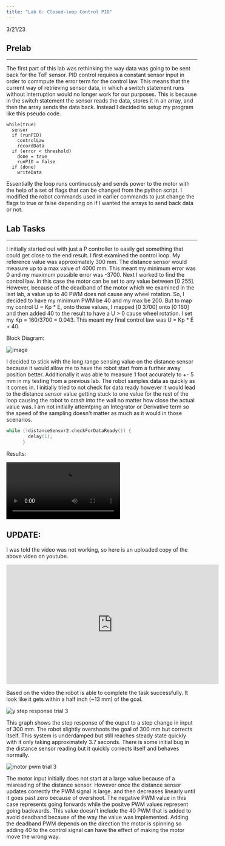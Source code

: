 ```yaml
---
title: "Lab 6: Closed-loop Control PID"
---
```


3/21/23

## Prelab
---
The first part of this lab was rethinking the way data was going to be sent back for the ToF sensor. PID control requires a constant sensor input in order to commpute the error term for the control law. This means that the current way of retrieving sensor data, in which a switch statement runs without interruption would no longer work for our purposes. This is because in the switch statement the sensor reads the data, stores it in an array, and then the array sends the data back. Instead I decided to setup my program like this pseudo code.

```code
while(true)
  sensor
  if (runPID)
    controlLaw
    recordData
  if (error < threshold)
    done = true
    runPID = false
  if (done)
    writeData
```
Essentially the loop runs continuously and sends power to the motor with the help of a set of flags that can be changed from the python script. I modified the robot commands used in earlier commands to just change the flags to true or false depending on if I wanted the arrays to send back data or not.

## Lab Tasks
---

I initially started out with just a P controller to easily get something that could get close to the end result. I first examined the control loop. My reference value was approximately 300 mm. The distance sensor would measure up to a max value of 4000 mm. This meant my minimum error was 0 and my maximum possible error was -3700. Next I worked to find the control law. In this case the motor can be set to any value between [0 255]. However, because of the deadband of the motor which we examined in the last lab, a value up to 40 PWM does not cause any wheel rotation. So, I decided to have my minimum PWM be 40 and my max be 200. But to map my control U = Kp * E, onto those values, I mapped [0 3700] onto [0 160] and then added 40 to the result to have a U > 0 cause wheel rotation. I set my Kp = 160/3700 = 0.043. This meant my final control law was U = Kp * E + 40.

Block Diagram:

![image](https://user-images.githubusercontent.com/123790450/226800116-55d2c02e-c32f-4b23-9d69-b8e93a17c488.png)

I decided to stick with the long range sensing value on the distance sensor because it would allow me to have the robot start from a further away position better. Additionally it was able to measure 1 foot accurately to +- 5 mm in my testing from a previous lab. The robot samples data as quickly as it comes in. I initially tried to not check for data ready however it would lead to the distance sensor value getting stuck to one value for the rest of the loop causing the robot to crash into the wall no matter how close the actual value was. I am not initially attemtping an Integrator or Derivative term so the speed of the sampling doesn't matter as much as it would in those scenarios.

```c++
while (!distanceSensor2.checkForDataReady()) {
        delay(1);
      }
```

Results:

<video src = "https://user-images.githubusercontent.com/123790450/226801282-d7b63d24-c471-4f30-b238-2b82d8a8940d.mov" controls = controls style="max-width:730px;"></video>

**UPDATE**:
---
I was told the video was not working, so here is an uploaded copy of the above video on youtube.
<iframe width="560" height="315" src="https://www.youtube.com/embed/CiIaTM7zUOc" title="YouTube video player" frameborder="0" allow="accelerometer; autoplay; clipboard-write; encrypted-media; gyroscope; picture-in-picture; web-share" allowfullscreen></iframe>

Based on the video the robot is able to complete the task successfully. It look like it gets within a half inch (~13 mm) of the goal.


![y step response trial 3](https://user-images.githubusercontent.com/123790450/226803500-243590a7-03e0-4114-8d13-c89e15968923.png)

This graph shows the step response of the ouput to a step change in input of 300 mm. The robot slightly overshoots the goal of 300 mm but corrects itself. This system is underdamped but still reaches steady state quickly with it only taking approximately 3.7 seconds. There is some initial bug in the distance sensor reading but it quickly corrects itself and behaves normally.

![motor pwm trial 3](https://user-images.githubusercontent.com/123790450/226803531-cf027858-f9c7-45e5-b0bf-5815c6b7342c.png)

The motor input initially does not start at a large value because of a misreading of the distance sensor. However once the distance sensor updates correctly the PWM signal is large. and then decreases linearly until it goes past zero because of overshoot. The negative PWM value in this case represents going forwards while the positve PWM values represent going backwards. This value doesn't include the 40 PWM that is added to avoid deadband because of the way the value was implemented. Adding the deadband PWM depends on the direction the motor is spinning so adding 40 to the control signal can have the effect of making the motor move the wrong way.

